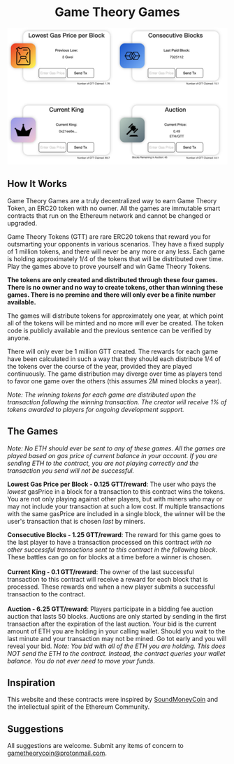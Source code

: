 <h1 align="center">
  Game Theory Games
</h1>

![gameboard](https://github.com/gametheorytoken/gametheorygames/blob/master/client/static/gameboard.png)

## How It Works
Game Theory Games are a truly decentralized way to earn Game Theory Token, an ERC20 token with no owner.  All the games are immutable smart contracts that run on the Ethereum network and cannot be changed or upgraded.

Game Theory Tokens (GTT) are rare ERC20 tokens that reward you for outsmarting your opponents in various scenarios. They have a fixed supply of 1 million tokens, and there will never be any more or any less. Each game is holding approximately 1/4 of the tokens that will be distributed over time. Play the games above to prove yourself and win Game Theory Tokens.

**The tokens are only created and distributed through these four games. There is no owner and no way to create tokens, other than winning these games. There is no premine and there will only ever be a finite number available.**

The games will distribute tokens for approximately one year, at which point all of the tokens will be minted and no more will ever be created. The token code is publicly available and the previous sentence can be verified by anyone.


There will only ever be 1 million GTT created. The rewards for each game have been calculated in such a way that they should each distribute 1/4 of the tokens over the course of the year, provided they are played continuously. The game distribution may diverge over time as players tend to favor one game over the others (this assumes 2M mined blocks a year).


_Note: The winning tokens for each game are distributed upon the transaction following the winning transaction. The creator will receive 1% of tokens awarded to players for ongoing development support._

## The Games

_Note: No ETH should ever be sent to any of these games. All the games are played based on gas price of current balance in your account. If you are sending ETH to the contract, you are not playing correctly and the transaction you send will not be successful._


**Lowest Gas Price per Block - 0.125 GTT/reward**: The user who pays the _lowest_ gasPrice in a block for a transaction to this contract wins the tokens. You are not only playing against other players, but with miners who may or may not include your transaction at such a low cost. If multiple transactions with the same gasPrice are included in a single block, the winner will be the user's transaction that is chosen _last_ by miners.


**Consecutive Blocks - 1.25 GTT/reward**:  The reward for this game goes to the last player to have a transaction processed on this contract _with no other successful transactions sent to this contract in the following block_. These battles can go on for blocks at a time before a winner is chosen.
<br /><br />
**Current King - 0.1 GTT/reward**: The owner of the last successful transaction to this contract will receive a reward for each block that is processed. These rewards end when a new player submits a successful transaction to the contract.
<br /><br />
**Auction - 6.25 GTT/reward**: Players participate in a bidding fee auction auction that lasts 50 blocks. Auctions are only started by sending in the first transaction after the expiration of the last auction. Your bid is the current amount of ETH you are holding in your calling wallet. Should you wait to the last minute and your transaction may not be mined. Go tot early and you will reveal your bid. _Note: You bid with all of the ETH you are holding. This does NOT send the ETH to the contract. Instead, the contract queries your wallet balance. You do not ever need to move your funds._

## Inspiration

This website and these contracts were inspired by <a href="https://twitter.com/soundmoneycoin/">SoundMoneyCoin</a> and the intellectual spirit of the Ethereum Community.

## Suggestions

All suggestions are welcome. Submit any items of concern to gametheorycoin@protonmail.com.